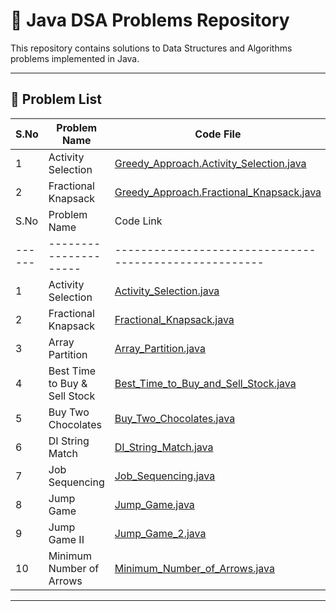# 🧠 Java DSA Problems Repository

This repository contains solutions to Data Structures and Algorithms problems implemented in Java.

---

## 📄 Problem List

| S.No | Problem Name         | Code File                             |
|------|----------------------|----------------------------------------|
| 1    | Activity Selection   | [Greedy_Approach.Activity_Selection.java](Activity_Selection.java) |
| 2    | Fractional Knapsack  | [Greedy_Approach.Fractional_Knapsack.java](Fractional_Knapsack.java) |
| S.No | Problem Name        | Code Link                                            |
|------|---------------------|------------------------------------------------------|
| 1    | Activity Selection  | [Activity_Selection.java](./Activity_Selection.java) |
| 2    | Fractional Knapsack | [Fractional_Knapsack.java](./Fractional_Knapsack.java) |
| 3    | Array Partition     | [Array_Partition.java](./Array_Partition.java)       |
| 4    | Best Time to Buy & Sell Stock | [Best_Time_to_Buy_and_Sell_Stock.java](./Best_Time_to_Buy_and_Sell_Stock.java) |
| 5    | Buy Two Chocolates  | [Buy_Two_Chocolates.java](./Buy_Two_Chocolates.java) |
| 6    | DI String Match     | [DI_String_Match.java](./DI_String_Match.java)       |
| 7    | Job Sequencing      | [Job_Sequencing.java](./Job_Sequencing.java)         |
| 8    | Jump Game           | [Jump_Game.java](./Jump_Game.java)                   |
| 9    | Jump Game II        | [Jump_Game_2.java](./Jump_Game_2.java)               |
| 10   | Minimum Number of Arrows | [Minimum_Number_of_Arrows.java](./Minimum_Number_of_Arrows.java) |

---

